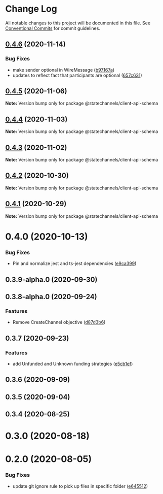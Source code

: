 # Change Log

All notable changes to this project will be documented in this file.
See [Conventional Commits](https://conventionalcommits.org) for commit guidelines.

## [0.4.6](http://statechannels/monorepo/blob/master/packages/client-api-schema/compare/@statechannels/client-api-schema@0.4.5...@statechannels/client-api-schema@0.4.6) (2020-11-14)


### Bug Fixes

* make sender optional in WireMessage ([b97167a](http://statechannels/monorepo/blob/master/packages/client-api-schema/commits/b97167a91e13e58a3e274dda671f0e1cef7805e8))
* updates to reflect fact that participants are optional ([657c631](http://statechannels/monorepo/blob/master/packages/client-api-schema/commits/657c6312da1a33b72234e04895e415c557257334))





## [0.4.5](http://statechannels/monorepo/blob/master/packages/client-api-schema/compare/@statechannels/client-api-schema@0.4.4...@statechannels/client-api-schema@0.4.5) (2020-11-06)

**Note:** Version bump only for package @statechannels/client-api-schema





## [0.4.4](http://statechannels/monorepo/blob/master/packages/client-api-schema/compare/@statechannels/client-api-schema@0.4.2...@statechannels/client-api-schema@0.4.4) (2020-11-03)

**Note:** Version bump only for package @statechannels/client-api-schema





## [0.4.3](http://statechannels/monorepo/blob/master/packages/client-api-schema/compare/@statechannels/client-api-schema@0.4.2...@statechannels/client-api-schema@0.4.3) (2020-11-02)

**Note:** Version bump only for package @statechannels/client-api-schema





## [0.4.2](http://statechannels/monorepo/blob/master/packages/client-api-schema/compare/@statechannels/client-api-schema@0.4.0...@statechannels/client-api-schema@0.4.2) (2020-10-30)

**Note:** Version bump only for package @statechannels/client-api-schema





## [0.4.1](http://statechannels/monorepo/blob/master/packages/client-api-schema/compare/@statechannels/client-api-schema@0.4.0...@statechannels/client-api-schema@0.4.1) (2020-10-29)

**Note:** Version bump only for package @statechannels/client-api-schema





# 0.4.0 (2020-10-13)


### Bug Fixes

* Pin and normalize jest and ts-jest dependencies ([e9ca399](http://statechannels/monorepo/blob/master/packages/client-api-schema/commits/e9ca3997119645fdb9f558a921361171c20d66a0))



## 0.3.9-alpha.0 (2020-09-30)



## 0.3.8-alpha.0 (2020-09-24)


### Features

* Remove CreateChannel objective ([d87d3b6](http://statechannels/monorepo/blob/master/packages/client-api-schema/commits/d87d3b68e9a84945b105c7883aaf130176264a42))



## 0.3.7 (2020-09-23)


### Features

* add Unfunded and Unknown funding strategies ([e5cb1ef](http://statechannels/monorepo/blob/master/packages/client-api-schema/commits/e5cb1efbe799202f418945f4f75c8ba1a9723103))



## 0.3.6 (2020-09-09)



## 0.3.5 (2020-09-04)



## 0.3.4 (2020-08-25)



# 0.3.0 (2020-08-18)



# 0.2.0 (2020-08-05)


### Bug Fixes

* update git ignore rule to pick up files in specific folder ([e645512](http://statechannels/monorepo/blob/master/packages/client-api-schema/commits/e6455120fe3662ed2e2331c2416ac474f97fad63))
